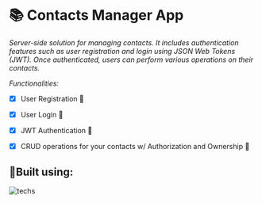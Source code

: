 # :books: Contacts Manager App

*Server-side solution for managing contacts. It includes authentication features such as user registration and login using JSON Web Tokens (JWT). Once authenticated, users can perform various operations on their contacts.*

*Functionalities:*
- [x] User Registration :tada:
- [x] User Login :tada:
- [x] JWT Authentication :tada:
- [x] CRUD operations for your contacts w/ Authorization and Ownership :tada:



## :flower_playing_cards:Built using: 
![techs](https://d33wubrfki0l68.cloudfront.net/ee5af837fdabb4d29b35d25748c0072d1816c255/3f3a0/public/assets/images/jxavz9h.png)
